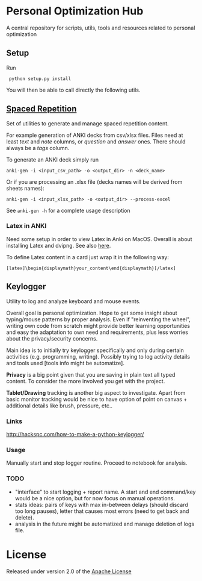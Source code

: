 # Personal Optimization Hub
A central repository for scripts, utils, tools and resources related to personal optimization

## Setup
Run

     python setup.py install

You will then be able to call directly the following utils.

## [Spaced Repetition](https://www.gwern.net/Spaced-repetition)
Set of utilities to generate and manage spaced repetition content.

For example generation of ANKI decks from csv/xlsx files. Files need at least *text* and *note* columns, or *question* and *answer* ones. There should always be a *tags* column.

To generate an ANKI deck simply run

    anki-gen -i <input_csv_path> -o <output_dir> -n <deck_name>

Or if you are processing an .xlsx file (decks names will be derived from sheets names):

    anki-gen -i <input_xlsx_path> -o <output_dir> --process-excel

See `anki-gen -h` for a complete usage description

### Latex in ANKI
Need some setup in order to view Latex in Anki on MacOS. Overall is about installing Latex and dvipng. See also [here](https://apple.stackexchange.com/questions/224784/issues-with-anki-and-basictex).

To define Latex content in a card just wrap it in the following way:

    [latex]\begin{displaymath}your_content\end{displaymath}[/latex]

## Keylogger
Utility to log and analyze keyboard and mouse events. 

Overall goal is personal optimization. Hope to get some insight about typing/mouse patterns by proper analysis. Even if "reinventing the wheel", writing own code from scratch might provide better learning opportunities and easy the adaptation to own need and requirements, plus less worries about the privacy/security concerns. 

Main idea is to initially try keylogger specifically and only during certain activities (e.g. programming, writing). Possibly trying to log activity details and tools used [tools info might be automatize].

**Privacy** is a big point given that you are saving in plain text all typed content. To consider the more involved you get with the project.

**Tablet/Drawing** tracking is another big aspect to investigate. Apart from basic monitor tracking would be nice to have option of point on canvas + additional details like brush, pressure, etc..

### Links
http://hackspc.com/how-to-make-a-python-keylogger/

### Usage
Manually start and stop logger routine. Proceed to notebook for analysis.

### TODO
* "interface" to start logging + report name. A start and end command/key would be a nice option, but for now focus on manual operations.
* stats ideas: pairs of keys with max in-between delays (should discard too long pauses), letter that causes most errors (need to get back and delete).
* analysis in the future might be automatized and manage deletion of logs file.


# License

Released under version 2.0 of the [Apache License](http://www.apache.org/licenses/LICENSE-2.0)
